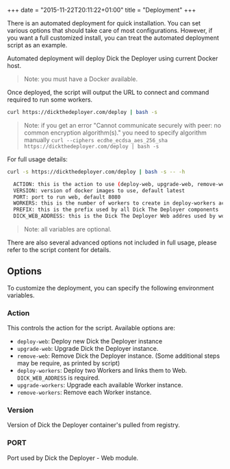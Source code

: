 +++
date = "2015-11-22T20:11:22+01:00"
title = "Deployment"
+++

There is an automated deployment for quick installation. You can set various options that should take care of most configurations. 
However, if you want a full customized install, you can treat the automated deployment script as an example.

Automated deployment will deploy Dick the Deployer using current Docker host. 

> Note: you must have a Docker available.

Once deployed, the script will output the URL to connect and command required to run some workers.

```bash
curl https://dickthedeployer.com/deploy | bash -s
```

> Note: if you get an error "Cannot communicate securely with peer: no common encryption algorithm(s)." you need to specify algorithm manually `curl --ciphers ecdhe_ecdsa_aes_256_sha https://dickthedeployer.com/deploy | bash -s`


For full usage details:
```bash
curl -s https://dickthedeployer.com/deploy | bash -s -- -h
```

```bash
  ACTION: this is the action to use (deploy-web, upgrade-web, remove-web, deploy-workers, upgrade-workers, remove-workers)
  VERSION: version of docker images to use, default latest
  PORT: port to run web, default 8080
  WORKERS: this is the number of workers to create in deploy-workers action
  PREFIX: this is the prefix used by all Dick The Deployer components
  DICK_WEB_ADDRESS: this is the Dick The Deployer Web addres used by workers to register in
```

> Note: all variables are optional.

There are also several advanced options not included in full usage, please refer to the script content for details.

## Options

To customize the deployment, you can specify the following environment variables.

### Action

This controls the action for the script. Available options are:

* `deploy-web`: Deploy new Dick the Deployer instance
* `upgrade-web`: Upgrade Dick the Deployer instance.
* `remove-web`: Remove Dick the Deployer instance. (Some additional steps may be require, as printed by script)
* `deploy-workers`: Deploy two Workers and links them to Web. `DICK_WEB_ADDRESS` is required.
* `upgrade-workers`: Upgrade each available Worker instance.
* `remove-workers`: Remove each Worker instance.

### Version

Version of Dick the Deployer container's pulled from registry.

### PORT

Port used by Dick the Deployer - Web module. 
